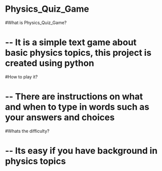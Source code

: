 # Physics_Quiz_Game

#What is Physics_Quiz_Game?
# -- It is a simple text game about basic physics topics, this project is created using python

#How to play it?
# -- There are instructions on what and when to type in words such as your answers and choices

#Whats the difficulty?
# -- Its easy if you have background in physics topics
